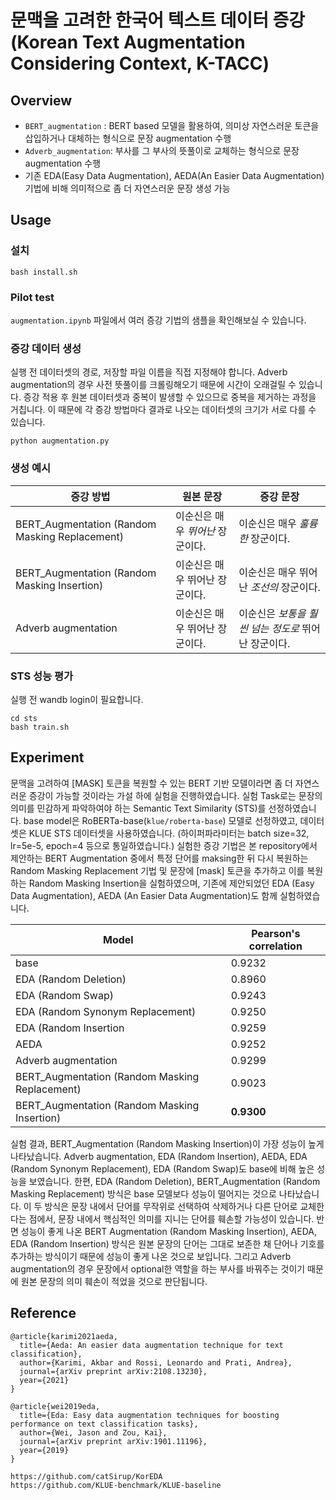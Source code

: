 # 문맥을 고려한 한국어 텍스트 데이터 증강 (Korean Text Augmentation Considering Context, **K-TACC**)

## Overview
- `BERT_augmentation` : BERT based 모델을 활용하여, 의미상 자연스러운 토큰을 삽입하거나 대체하는 형식으로 문장 augmentation 수행
- `Adverb_augmentation`: 부사를 그 부사의 뜻풀이로 교체하는 형식으로 문장 augmentation 수행
- 기존 EDA(Easy Data Augmentation), AEDA(An Easier Data Augmentation) 기법에 비해 의미적으로 좀 더 자연스러운 문장 생성 가능

## Usage
### 설치
```
bash install.sh
```

### Pilot test
`augmentation.ipynb` 파일에서 여러 증강 기법의 샘플을 확인해보실 수 있습니다.

### 증강 데이터 생성
실행 전 데이터셋의 경로, 저장할 파일 이름을 직접 지정해야 합니다.
Adverb augmentation의 경우 사전 뜻풀이를 크롤링해오기 때문에 시간이 오래걸릴 수 있습니다.
증강 적용 후 원본 데이터셋과 중복이 발생할 수 있으므로 중복을 제거하는 과정을 거칩니다. 이 때문에 각 증강 방법마다 결과로 나오는 데이터셋의 크기가 서로 다를 수 있습니다. 
```
python augmentation.py
```

### 생성 예시
|증강 방법|원본 문장|증강 문장|
|---|---|---|
|BERT_Augmentation (Random Masking Replacement)|이순신은 매우 _뛰어난_ 장군이다.|이순신은 매우 _훌륭한_ 장군이다.|
|BERT_Augmentation (Random Masking Insertion)|이순신은 매우 뛰어난 장군이다.|이순신은 매우 뛰어난 _조선의_ 장군이다.|
|Adverb augmentation|이순신은 매우 뛰어난 장군이다.|이순신은 _보통을 훨씬 넘는 정도로_ 뛰어난 장군이다.




### STS 성능 평가
실행 전 wandb login이 필요합니다.
```
cd sts
bash train.sh
```

## Experiment
문맥을 고려하여 [MASK] 토큰을 복원할 수 있는 BERT 기반 모델이라면 좀 더 자연스러운 증강이 가능할 것이라는 가설 하에 실험을 진행하였습니다. 실험 Task로는 문장의 의미를 민감하게 파악하여야 하는 Semantic Text Similarity (STS)를 선정하였습니다. base model은 RoBERTa-base(`klue/roberta-base`) 모델로 선정하였고, 데이터셋은 KLUE STS 데이터셋을 사용하였습니다. (하이퍼파라미터는 batch size=32, lr=5e-5, epoch=4 등으로 통일하였습니다.)
실험한 증강 기법은 본 repository에서 제안하는 BERT Augmentation 중에서 특정 단어를 maksing한 뒤 다시 복원하는 Random Masking Replacement 기법 및 문장에 [mask] 토큰을 추가하고 이를 복원하는 Random Masking Insertion을 실험하였으며, 기존에 제안되었던 EDA (Easy Data Augmentation), AEDA (An Easier Data Augmentation)도 함께 실험하였습니다.

|Model|Pearson's correlation|
|---|---|
|base|0.9232|
|EDA (Random Deletion) | 0.8960|
|EDA (Random Swap) | 0.9243 |
|EDA (Random Synonym Replacement) | 0.9250 |
|EDA (Random Insertion | 0.9259 |
|AEDA | 0.9252 |
|Adverb augmentation | 0.9299 |
|BERT_Augmentation (Random Masking Replacement) | 0.9023 |
|BERT_Augmentation (Random Masking Insertion) | **0.9300** |

실험 결과, BERT_Augmentation (Random Masking Insertion)이 가장 성능이 높게 나타났습니다. Adverb augmentation, EDA (Random Insertion), AEDA, EDA (Random Synonym Replacement), EDA (Random Swap)도 base에 비해 높은 성능을 보였습니다. 한편, EDA (Random Deletion), BERT_Augmentation (Random Masking Replacement) 방식은 base 모델보다 성능이 떨어지는 것으로 나타났습니다. 이 두 방식은 문장 내에서 단어를 무작위로 선택하여 삭제하거나 다른 단어로 교체한다는 점에서, 문장 내에서 핵심적인 의미를 지니는 단어를 훼손할 가능성이 있습니다. 반면 성능이 좋게 나온 BERT Augmentation (Random Masking Insertion), AEDA, EDA (Random Insertion) 방식은 원본 문장의 단어는 그대로 보존한 채 단어나 기호를 추가하는 방식이기 때문에 성능이 좋게 나온 것으로 보입니다.
그리고 Adverb augmentation의 경우 문장에서 optional한 역할을 하는 부사를 바꿔주는 것이기 때문에 원본 문장의 의미 훼손이 적었을 것으로 판단됩니다.


## Reference
```
@article{karimi2021aeda,
  title={Aeda: An easier data augmentation technique for text classification},
  author={Karimi, Akbar and Rossi, Leonardo and Prati, Andrea},
  journal={arXiv preprint arXiv:2108.13230},
  year={2021}
}

@article{wei2019eda,
  title={Eda: Easy data augmentation techniques for boosting performance on text classification tasks},
  author={Wei, Jason and Zou, Kai},
  journal={arXiv preprint arXiv:1901.11196},
  year={2019}
}

https://github.com/catSirup/KorEDA
https://github.com/KLUE-benchmark/KLUE-baseline
```
